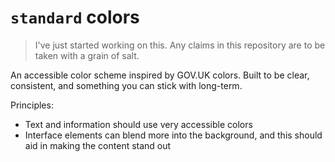 # `standard` colors

> I've just started working on this. Any claims in this repository are to be
> taken with a grain of salt.

An accessible color scheme inspired by GOV.UK colors. Built to be clear,
consistent, and something you can stick with long-term.

Principles:

- Text and information should use very accessible colors
- Interface elements can blend more into the background, and this should aid in
  making the content stand out
